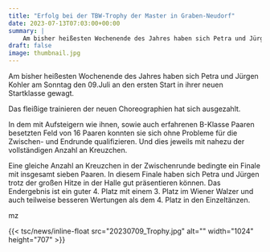 ```yaml
---
title: "Erfolg bei der TBW-Trophy der Master in Graben-Neudorf"
date: 2023-07-13T07:03:00+00:00
summary: |
    Am bisher heißesten Wochenende des Jahres haben sich Petra und Jürgen Kohler am Sonntag den 09.Juli an den ersten Start in ihrer neuen Startklasse gewagt.
draft: false
image: thumbnail.jpg
---
```


 Am bisher heißesten Wochenende des Jahres haben sich Petra und Jürgen Kohler am Sonntag den 09.Juli an den ersten Start in ihrer neuen Startklasse gewagt.

Das fleißige trainieren der neuen Choreographien hat sich ausgezahlt.

In dem mit Aufsteigern wie ihnen, sowie auch erfahrenen B-Klasse Paaren besetzten Feld von 16 Paaren konnten sie sich ohne Probleme für die Zwischen- und Endrunde qualifizieren. Und dies jeweils mit nahezu der vollständigen Anzahl an Kreuzchen.

Eine gleiche Anzahl an Kreuzchen in der Zwischenrunde bedingte ein Finale mit insgesamt sieben Paaren. In diesem Finale haben sich Petra und Jürgen trotz der großen Hitze in der Halle gut präsentieren können. Das Endergebnis ist ein guter 4. Platz mit einem 3. Platz im Wiener Walzer und auch teilweise besseren Wertungen als dem 4. Platz in den Einzeltänzen.

mz

{{< tsc/news/inline-float src="20230709_Trophy.jpg" alt="" width="1024" height="707" >}}


